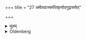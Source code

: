 +++
title = "27 अथैतदाज्यमधिशृत्योदगुद्वासयेत्"

+++

<details><summary>मूलम्</summary>

अथैतदाज्यमधिशृत्योदगुद्वासयेत् २७
</details>

<details><summary>Oldenberg</summary>

27. Then, having put that Ājya on the fire, he should take it from (the fire) towards the north.
</details>
